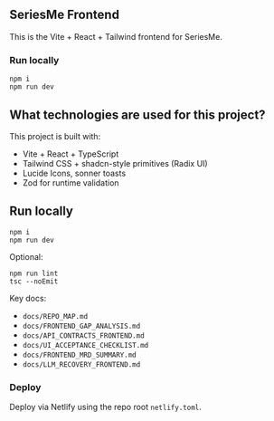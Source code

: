 ## SeriesMe Frontend

This is the Vite + React + Tailwind frontend for SeriesMe.

### Run locally

```
npm i
npm run dev
```

## What technologies are used for this project?

This project is built with:

- Vite + React + TypeScript
- Tailwind CSS + shadcn-style primitives (Radix UI)
- Lucide Icons, sonner toasts
- Zod for runtime validation

## Run locally

```
npm i
npm run dev
```

Optional:

```
npm run lint
tsc --noEmit
```

Key docs:

- `docs/REPO_MAP.md`
- `docs/FRONTEND_GAP_ANALYSIS.md`
- `docs/API_CONTRACTS_FRONTEND.md`
- `docs/UI_ACCEPTANCE_CHECKLIST.md`
- `docs/FRONTEND_MRD_SUMMARY.md`
- `docs/LLM_RECOVERY_FRONTEND.md`

### Deploy
Deploy via Netlify using the repo root `netlify.toml`.
